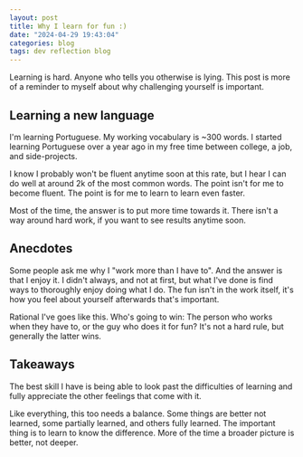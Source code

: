 ```yaml
---
layout: post
title: Why I learn for fun :)
date: "2024-04-29 19:43:04"
categories: blog
tags: dev reflection blog
---
```

Learning is hard. Anyone who tells you otherwise is lying. This post is more of
a reminder to myself about why challenging yourself is important.


## Learning a new language

I'm learning Portuguese. My working vocabulary is ~300 words. I started
learning Portuguese over a year ago in my free time between college, a job, and
side-projects.

I know I probably won't be fluent anytime soon at this rate, but I hear I can
do well at around 2k of the most common words. The point isn't for me to become
fluent. The point is for me to learn to learn even faster.

Most of the time, the answer is to put more time towards it. There isn't a way
around hard work, if you want to see results anytime soon.

## Anecdotes

Some people ask me why I "work more than I have to". And the answer is that I
enjoy it. I didn't always, and not at first, but what I've done is find ways to
thoroughly enjoy doing what I do. The fun isn't in the work itself, it's how
you feel about yourself afterwards that's important.

Rational I've goes like this. Who's going to win: The person who works when
they have to, or the guy who does it for fun? It's not a hard rule, but
generally the latter wins.

## Takeaways

The best skill I have is being able to look past the difficulties of learning
and fully appreciate the other feelings that come with it.

Like everything, this too needs a balance. Some things are better not learned,
some partially learned, and others fully learned. The important thing is to
learn to know the difference. More of the time a broader picture is better, not
deeper.
